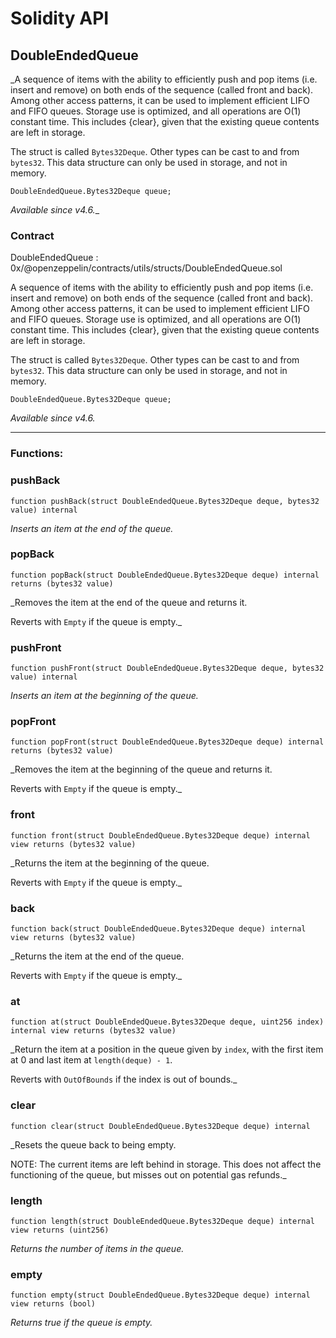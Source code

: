 # Solidity API

## DoubleEndedQueue

_A sequence of items with the ability to efficiently push and pop items (i.e. insert and remove) on both ends of
the sequence (called front and back). Among other access patterns, it can be used to implement efficient LIFO and
FIFO queues. Storage use is optimized, and all operations are O(1) constant time. This includes {clear}, given that
the existing queue contents are left in storage.

The struct is called `Bytes32Deque`. Other types can be cast to and from `bytes32`. This data structure can only be
used in storage, and not in memory.
```
DoubleEndedQueue.Bytes32Deque queue;
```

_Available since v4.6.__

### Contract
DoubleEndedQueue : 0x/@openzeppelin/contracts/utils/structs/DoubleEndedQueue.sol

A sequence of items with the ability to efficiently push and pop items (i.e. insert and remove) on both ends of
the sequence (called front and back). Among other access patterns, it can be used to implement efficient LIFO and
FIFO queues. Storage use is optimized, and all operations are O(1) constant time. This includes {clear}, given that
the existing queue contents are left in storage.

The struct is called `Bytes32Deque`. Other types can be cast to and from `bytes32`. This data structure can only be
used in storage, and not in memory.
```
DoubleEndedQueue.Bytes32Deque queue;
```

_Available since v4.6._

 --- 
### Functions:
### pushBack

```solidity
function pushBack(struct DoubleEndedQueue.Bytes32Deque deque, bytes32 value) internal
```

_Inserts an item at the end of the queue._

### popBack

```solidity
function popBack(struct DoubleEndedQueue.Bytes32Deque deque) internal returns (bytes32 value)
```

_Removes the item at the end of the queue and returns it.

Reverts with `Empty` if the queue is empty._

### pushFront

```solidity
function pushFront(struct DoubleEndedQueue.Bytes32Deque deque, bytes32 value) internal
```

_Inserts an item at the beginning of the queue._

### popFront

```solidity
function popFront(struct DoubleEndedQueue.Bytes32Deque deque) internal returns (bytes32 value)
```

_Removes the item at the beginning of the queue and returns it.

Reverts with `Empty` if the queue is empty._

### front

```solidity
function front(struct DoubleEndedQueue.Bytes32Deque deque) internal view returns (bytes32 value)
```

_Returns the item at the beginning of the queue.

Reverts with `Empty` if the queue is empty._

### back

```solidity
function back(struct DoubleEndedQueue.Bytes32Deque deque) internal view returns (bytes32 value)
```

_Returns the item at the end of the queue.

Reverts with `Empty` if the queue is empty._

### at

```solidity
function at(struct DoubleEndedQueue.Bytes32Deque deque, uint256 index) internal view returns (bytes32 value)
```

_Return the item at a position in the queue given by `index`, with the first item at 0 and last item at
`length(deque) - 1`.

Reverts with `OutOfBounds` if the index is out of bounds._

### clear

```solidity
function clear(struct DoubleEndedQueue.Bytes32Deque deque) internal
```

_Resets the queue back to being empty.

NOTE: The current items are left behind in storage. This does not affect the functioning of the queue, but misses
out on potential gas refunds._

### length

```solidity
function length(struct DoubleEndedQueue.Bytes32Deque deque) internal view returns (uint256)
```

_Returns the number of items in the queue._

### empty

```solidity
function empty(struct DoubleEndedQueue.Bytes32Deque deque) internal view returns (bool)
```

_Returns true if the queue is empty._

